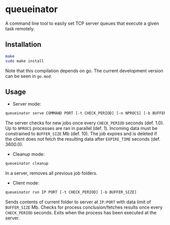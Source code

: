 # queueinator

A command line tool to easily set TCP server queues that execute a given task remotely.

## Installation

```bash
make
sudo make install
```

Note that this compilation depends on go. The current development version can be seen in `go.mod`.

## Usage

* Server mode:

```bash
queueinator serve COMMAND PORT [-t CHECK_PERIOD] [-n NPROCS] [-b BUFFER_SIZE] [-e EXPIRE_TIME]
```

The server checks for new jobs once every `CHECK_PERIOD` seconds (def. 1.0).
Up to `NPROCS` processes are ran in parallel (def. 1).
Incoming data must be constrained to `BUFFER_SIZE` Mb (def. 10).
The job expires and is deleted if the client does not fetch the resulting data after `EXPIRE_TIME` seconds (def. 3600.0).

* Cleanup mode:

```bash
queueinator cleanup
```

In a server, removes all previous job folders.

* Client mode:

```bash
queueinator run IP PORT [-t CHECK_PERIOD] [-b BUFFER_SIZE]
```

Sends contents of current folder to server at `IP:PORT` with data limit of `BUFFER_SIZE` Mb.
Checks for process conclusion/fetches results once every `CHECK_PERIOD` seconds.
Exits when the process has been executed at the server.


